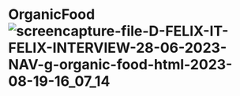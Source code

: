 # OrganicFood![screencapture-file-D-FELIX-IT-FELIX-INTERVIEW-28-06-2023-NAV-g-organic-food-html-2023-08-19-16_07_14](https://github.com/Zaid2021info/OrganicFood/assets/135250975/7a3f7bd2-7fba-4369-95bd-57d85ba05e89)

